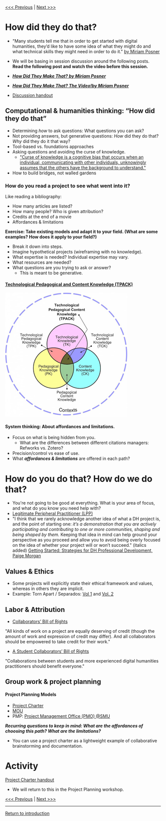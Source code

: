 
[<<< Previous](DH.md) | [Next >>>](continue.md) 

# How did they do that? 

* "Many students tell me that in order to get started with digital humanities, they’d like to have some idea of what they might do and what technical skills they might need in order to do it." [by Miriam Posner](http://miriamposner.com/blog/how-did-they-make-that/)

* We will be basing in session discussion around the following posts. **Read the following post and watch the video before this session.**
* ***[How Did They Make That? by Miriam Posner](https://miriamposner.com/blog/how-did-they-make-that/)***
*  ***[How Did They Make That? The Video!by Miriam Posner](http://miriamposner.com/blog/how-did-they-make-that-the-video/)*** 
* [Discussion handout](https://github.com/SouthernMethodistUniversity/intro/blob/master/sections/how-handout.pdf)

## Computational & humanities thinking: “How did they do that”
* Determining *how* to ask questions: What questions you can ask?
* Not providing answers, but generative questions: *How* did they do that? *Why* did they do it that way? 
* Tool-based vs. foundations approaches
* Asking questions and avoiding the curse of knowledge. 
    * ["Curse of knowledge is a cognitive bias that occurs when an individual, communicating with other individuals, unknowingly assumes that the others have the background to understand."](https://en.wikipedia.org/wiki/Curse_of_knowledge)
* How to build bridges, not walled gardens 

### How do you read a project to see what went into it?
Like reading a bibliography:
* How many articles are listed? 
* How many people? Who is given attribution? 	
* Credits at the end of a movie 
* Affordances & limitations 

**Exercise: Take existing models and adapt it to your field. (What are some examples? How does it apply to your field?)**

* Break it down into steps.
* Imagine hypothetical projects (wireframing with no knowledge).
* What expertise is needed? Individual expertise may vary.
* What resources are needed?
* What questions are you trying to ask or answer?
    * This is meant to be generative.

#### **[Technological Pedagogical and Content Knowledge (TPACK)](http://cristurple.blogspot.com/p/tpack.html)**

[![tasks](https://github.com/DHRISMU/intro/blob/master/images/tpack.jpg)](http://cristurple.blogspot.com/p/tpack.html)

#### System thinking: About affordances and limitations.
* Focus on what is being hidden from you.
    * What are the differences between different citations managers: Refworks vs. Zotero?
* Precision/control vs ease of use.
* What ***affordances & limitations*** are offered in each path?

# How do you do that? How do we do that?
* You're not going to be good at everything. What is your area of focus, and what do you know you need help with?
* [Legitimate Peripheral Practitioner (LPP)](https://en.wikipedia.org/wiki/Legitimate_peripheral_participation) 
* "I think that we rarely acknowledge another idea of what a DH project is, and the point of starting one: *it’s a demonstration that you are actively participating and contributing to one or more communities, shaping and being shaped by them.* Keeping that idea in mind can help ground your perspective as you proceed and allow you to avoid being overly focused on the idea of whether your project will or won’t succeed." (italics added) [Getting Started: Strategies for DH Professional Development, Paige Morgan ](http://blog.paigemorgan.net/articles/20/getting-started.html)

## Values & Ethics
* Some projects will explicitly state their ethical framework and values, whereas in others they are implicit. 
* Example: Torn Apart / Separados: [Vol 1](http://xpmethod.columbia.edu/torn-apart/volume/1/) and [Vol. 2](http://xpmethod.columbia.edu/torn-apart/volume/2/index)  

## Labor & Attribution 
* [Collaborators’ Bill of Rights](http://mcpress.media-commons.org/offthetracks/part-one-models-for-collaboration-career-paths-acquiring-institutional-support-and-transformation-in-the-field/a-collaboration/collaborators%E2%80%99-bill-of-rights/)

"All kinds of work on a project are equally deserving of credit (though the amount of work and expression of credit may differ). And all collaborators should be empowered to take credit for their work." 

* [A Student Collaborators’ Bill of Rights](https://humtech.ucla.edu/news/a-student-collaborators-bill-of-rights/)

"Collaborations between students and more experienced digital humanities practitioners should benefit everyone." 

## Group work & project planning

#### Project Planning Models 

* [Project Charter](https://stewartvarner.com/2014/05/project-charter/) 
* [MOU](https://rc.library.uta.edu/uta-ir/handle/10106/25646)
* PMP: [Project Management Office (PMO) @SMU](https://www.smu.edu/OIT/Governance)

***Recurring questions to keep in mind: What are the affordances of choosing this path? What are the limitations?*** 

* You can use a project charter as a lightweight example of collaborative brainstorming and documentation.

# Activity
[Project Charter handout](https://github.com/SouthernMethodistUniversity/intro/blob/master/sections/charters-handout.pdf)
* We will return to this in the Project Planning workshop. 
  

[<<< Previous](DH.md) | [Next >>>](continue.md) 

----
[Return to introduction](https://github.com/SouthernMethodistUniversity/intro)

